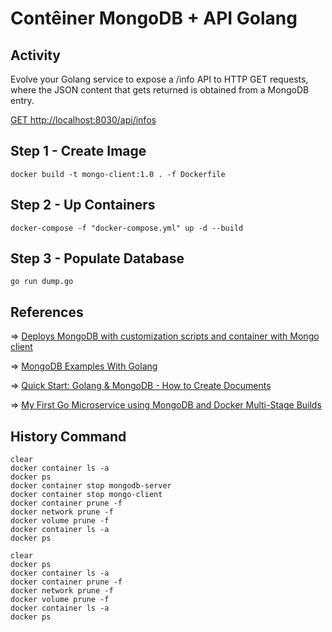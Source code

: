 # Contêiner MongoDB + API Golang

## Activity

Evolve your Golang service to expose a /info API to HTTP GET requests, where the JSON content that gets returned is obtained from a MongoDB entry.

[GET http://localhost:8030/api/infos](http://localhost:8030/api/infos)

## Step 1 - Create Image

```shell
docker build -t mongo-client:1.0 . -f Dockerfile
```

## Step 2 - Up Containers

```shell
docker-compose -f "docker-compose.yml" up -d --build
```

## Step 3 - Populate Database

```shell
go run dump.go
```

## References

&#8658; [Deploys MongoDB with customization scripts and container with Mongo client](https://github.com/fabianlee/docker-mongodb/blob/master/docker-compose.yml)

&#8658; [MongoDB Examples With Golang](https://blog.ruanbekker.com/blog/2019/04/17/mongodb-examples-with-golang/)

&#8658; [Quick Start: Golang & MongoDB - How to Create Documents](https://www.mongodb.com/blog/post/quick-start-golang--mongodb--how-to-create-documents)

&#8658; [My First Go Microservice using MongoDB and Docker Multi-Stage Builds](https://www.melvinvivas.com/my-first-go-microservice/)

## History Command

```shell
clear
docker container ls -a
docker ps
docker container stop mongodb-server
docker container stop mongo-client
docker container prune -f
docker network prune -f
docker volume prune -f
docker container ls -a
docker ps
```

```shell
clear
docker ps
docker container ls -a
docker container prune -f
docker network prune -f
docker volume prune -f
docker container ls -a
docker ps
```